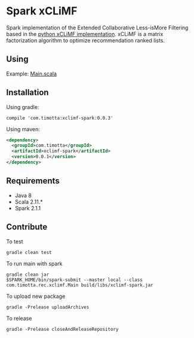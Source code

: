 Spark xCLiMF
============

Spark implementation of the Extended Collaborative Less-isMore Filtering based
in the [python xCLiMF implementation](https://github.com/timotta/xclimf). xCLiMF 
is a matrix factorization algorithm to optimize recommendation ranked lists. 

## Using

Example: [Main.scala](https://github.com/timotta/xclimf-spark/blob/master/src/main/scala/com/timotta/rec/xclimf/Main.scala)

## Installation

Using gradle:

```
compile 'com.timotta:xclimf-spark:0.0.3'
```

Using maven:

```xml
<dependency>
  <groupId>com.timotta</groupId>
  <artifactId>xclimf-spark</artifactId>
  <version>0.0.1</version>
</dependency>
```

## Requirements

- Java 8
- Scala 2.11.*
- Spark 2.1.1

## Contribute

To test

```
gradle clean test
```

To run main with spark

```
gradle clean jar
$SPARK_HOME/bin/spark-submit --master local --class com.timotta.rec.xclimf.Main build/libs/xclimf-spark.jar
```

To upload new package

```
gradle -Prelease uploadArchives
```

To release

```
gradle -Prelease closeAndReleaseRepository
```



